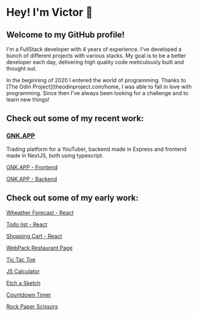 # Hey! I'm Victor 👋

## Welcome to my GitHub profile!

I'm a FullStack developer with 4 years of experience. I've developed a bunch of different projects with various stacks. My goal is to be a better developer each day, delivering high quality code meticulously built and thought out.

In the beginning of 2020 I entered the world of programming. Thanks to [The Odin Project](theodinproject.com/home, I was able to fall in love with programming. Since then I've always been looking for a challenge and to learn new things!


## Check out some of my recent work:

### [GNK.APP](https://www.gnk.app/)
Trading platform for a YouTuber, backend made in Express and frontend made in NextJS, both using typescript.

[GNK.APP - Frontend](https://github.com/vhforbes/genkidama_web/)

[GNK.APP - Backend](https://github.com/vhforbes/genkidama_api/)



## Check out some of my early work:

[Wheather Forecast - React](https://vhforbes.github.io/weather-api/)

[Todo list - React](https://vhforbes.github.io/todo-list-react/)

[Shopping Cart - React](https://vhforbes.github.io/shopping-cart-react/)

[WebPack Restaurant Page](https://vhforbes.github.io/restaurantWebpack/)

[Tic Tac Toe ](https://github.com/vhforbes/ticTacToe)

[JS Calculator](https://github.com/vhforbes/theCalculator)

[Etch a Sketch ](https://github.com/vhforbes/etchASketch)

[Countdown Timer ](https://github.com/vhforbes/countdownTimer)

[Rock Paper Scissors](https://github.com/vhforbes/rockPaperScissors)
